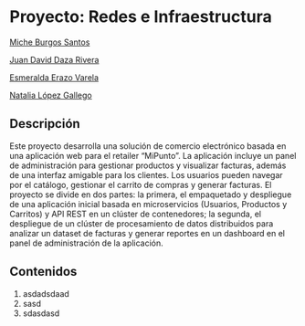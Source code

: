 

# Proyecto: Redes e Infraestructura

[Miche Burgos Santos](https://github.com/Michelburgos)

[Juan David Daza Rivera](https://github.com/JuanDavidDazaR)

[Esmeralda Erazo Varela](https://github.com/memerazo)

[Natalia López Gallego](https://github.com/ntlg72)

## Descripción

Este proyecto desarrolla una solución de comercio electrónico basada en una aplicación web para el retailer “MiPunto”. La aplicación incluye un panel de administración para gestionar productos y visualizar facturas, además de una interfaz amigable para los clientes. Los usuarios pueden navegar por el catálogo, gestionar el carrito de compras y generar facturas. El proyecto se divide en dos partes: la primera, el empaquetado y despliegue de una aplicación inicial basada en microservicios (Usuarios, Productos y Carritos) y API REST en un clúster de contenedores; la segunda, el despliegue de un clúster de procesamiento de datos distribuidos para analizar un dataset de facturas y generar reportes en un dashboard en el panel de administración de la aplicación.

## Contenidos

 1. asdadsdaad
 2. sasd
 3. sdasdasd

